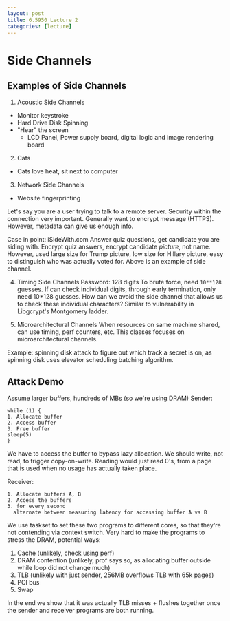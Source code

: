 ```yaml
---
layout: post
title: 6.5950 Lecture 2
categories: [lecture]
---
```

# Side Channels
## Examples of Side Channels
1. Acoustic Side Channels
  - Monitor keystroke
  - Hard Drive Disk Spinning
  - "Hear" the screen
    - LCD Panel, Power supply board,  digital logic and image rendering board
2. Cats
  - Cats love heat, sit next to computer
3. Network Side Channels
  - Website fingerprinting

Let's say you are a user trying to talk to a remote server. Security within the connection very important. 
Generally want to encrypt message (HTTPS). However, metadata can give us enough info.

Case in point: iSideWith.com
Answer quiz questions, get candidate you are siding with.
Encrypt quiz answers, encrypt candidate *picture*, not name.
However, used large size for Trump picture, low size for Hillary picture, easy to distinguish who was actually voted for.
Above is an example of side channel.

4. Timing Side Channels
Password: 128 digits
To brute force, need `10**128` guesses.
If can check individual digits, through early termination, only need 10*128 guesses.
How can we avoid the side channel that allows us to check these individual characters?
Similar to vulnerability in Libgcrypt's Montgomery ladder.

5. Microarchitectural Channels
When resources on same machine shared, can use timing, perf counters, etc.
This classes focuses on microarchitectural channels.

Example: spinning disk attack to figure out which track a secret is on, as spinning disk uses elevator scheduling batching algorithm.

## Attack Demo

Assume larger buffers, hundreds of MBs (so we're using DRAM)
Sender:
```
while (1) {
1. Allocate buffer
2. Access buffer
3. Free buffer
sleep(5)
}
```
We have to access the buffer to bypass lazy allocation.
We should write, not read, to trigger copy-on-write.
Reading would just read 0's, from a page that is used when no usage has actually taken place.

Receiver:
```
1. Allocate buffers A, B
2. Access the buffers
3. for every second
  alternate between measuring latency for accessing buffer A vs B
```

We use taskset to set these two programs to different cores, so that they're not contending via context switch.
Very hard to make the programs to stress the DRAM, potential ways:
1. Cache (unlikely, check using perf)
2. DRAM contention (unlikely, prof says so, as allocating buffer outside while loop did not change much)
3. TLB (unlikely with just sender, 256MB overflows TLB with 65k pages)
4. PCI bus
5. Swap

In the end we show that it was actually TLB misses + flushes together once the sender and receiver programs are both running.

